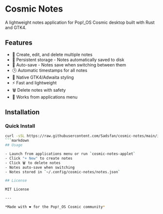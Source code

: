 # Cosmic Notes

A lightweight notes application for Pop!_OS Cosmic desktop built with Rust and GTK4.

## Features

- 📝 Create, edit, and delete multiple notes
- 💾 Persistent storage - Notes automatically saved to disk
- 🔄 Auto-save - Notes save when switching between them
- 🕒 Automatic timestamps for all notes
- 🎨 Native GTK4/Adwaita styling
- ⚡ Fast and lightweight
- 🗑️ Delete notes with safety
- 🚀 Works from applications menu

## Installation

### Quick Install
```bash
curl -sSL https://raw.githubusercontent.com/Sadsfan/cosmic-notes/main/install.sh | bash
```markdown
## Usage

- Launch from applications menu or run `cosmic-notes-applet`
- Click "+ New" to create notes
- Click 🗑️ to delete notes
- Notes auto-save when switching
- Notes stored in `~/.config/cosmic-notes/notes.json`

## License

MIT License

---

*Made with ❤️ for the Pop!_OS Cosmic community*
